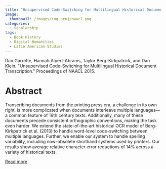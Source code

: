 ```yaml
---
title: "Unsupervised Code-Switching for Multilingual Historical Document Transcription"
image: 
  thumbnail: /images/img_proj/naacl.png
categories:
  - Scholarship
tags:
  - Book History
  - Digital Humanities
  - Latin American Studies
---
```


Dan Garrette, Hannah Alpert-Abrams, Taylor Berg-Kirkpatrick, and Dan Klein. "Unsupervised Code-Switching for Multilingual Historical Document Transcription." Proceedings of NAACL 2015.

# Abstract

Transcribing documents from the printing press era, a challenge in its own right, is more complicated when documents interleave multiple languages—a common feature of 16th century texts. Additionally, many of these documents precede consistent orthographic conventions, making the task even harder. We extend the state-of-the-art historical OCR model of Berg-Kirkpatrick et al. (2013) to handle word-level code-switching between multiple languages. Further, we enable our system to handle spelling variability, including now-obsolete shorthand systems used by printers. Our results show average relative character error reductions of 14% across a variety of historical texts.

[Read more](http://www.dhgarrette.com/papers/garrette_ocr_naacl2015.pdf)